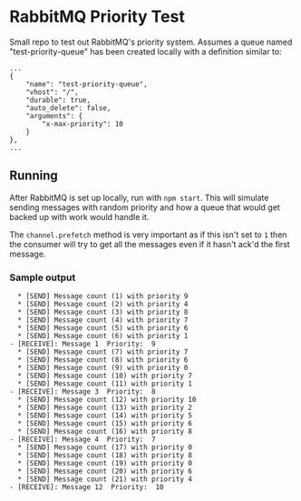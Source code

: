# RabbitMQ Priority Test

Small repo to test out RabbitMQ's priority system. Assumes a queue named "test-priority-queue" has been created locally with a definition similar to:

```
...
{
    "name": "test-priority-queue",
    "vhost": "/",
    "durable": true,
    "auto_delete": false,
    "arguments": {
        "x-max-priority": 10
    }
},
...
```

## Running

After RabbitMQ is set up locally, run with `npm start`. This will simulate sending messages with random priority and how a queue that would get backed up with work would handle it.

The `channel.prefetch` method is very important as if this isn't set to `1` then the consumer will try to get all the messages even if it hasn't ack'd the first message.

### Sample output

```
  * [SEND] Message count (1) with priority 9
  * [SEND] Message count (2) with priority 4
  * [SEND] Message count (3) with priority 8
  * [SEND] Message count (4) with priority 7
  * [SEND] Message count (5) with priority 6
  * [SEND] Message count (6) with priority 1
- [RECEIVE]: Message 1  Priority:  9
  * [SEND] Message count (7) with priority 7
  * [SEND] Message count (8) with priority 6
  * [SEND] Message count (9) with priority 0
  * [SEND] Message count (10) with priority 7
  * [SEND] Message count (11) with priority 1
- [RECEIVE]: Message 3  Priority:  8
  * [SEND] Message count (12) with priority 10
  * [SEND] Message count (13) with priority 2
  * [SEND] Message count (14) with priority 5
  * [SEND] Message count (15) with priority 6
  * [SEND] Message count (16) with priority 8
- [RECEIVE]: Message 4  Priority:  7
  * [SEND] Message count (17) with priority 0
  * [SEND] Message count (18) with priority 8
  * [SEND] Message count (19) with priority 0
  * [SEND] Message count (20) with priority 6
  * [SEND] Message count (21) with priority 4
- [RECEIVE]: Message 12  Priority:  10
```
